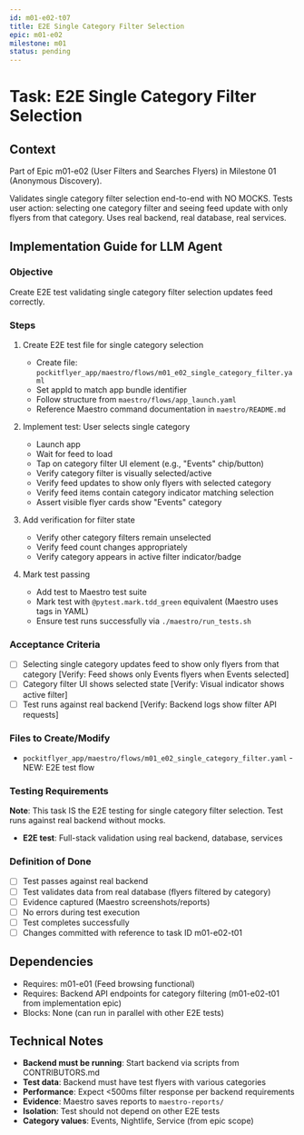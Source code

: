 ```yaml
---
id: m01-e02-t07
title: E2E Single Category Filter Selection
epic: m01-e02
milestone: m01
status: pending
---
```


# Task: E2E Single Category Filter Selection

## Context
Part of Epic m01-e02 (User Filters and Searches Flyers) in Milestone 01 (Anonymous Discovery).

Validates single category filter selection end-to-end with NO MOCKS. Tests user action: selecting one category filter and seeing feed update with only flyers from that category. Uses real backend, real database, real services.

## Implementation Guide for LLM Agent

### Objective
Create E2E test validating single category filter selection updates feed correctly.

### Steps

1. Create E2E test file for single category selection
   - Create file: `pockitflyer_app/maestro/flows/m01_e02_single_category_filter.yaml`
   - Set appId to match app bundle identifier
   - Follow structure from `maestro/flows/app_launch.yaml`
   - Reference Maestro command documentation in `maestro/README.md`

2. Implement test: User selects single category
   - Launch app
   - Wait for feed to load
   - Tap on category filter UI element (e.g., "Events" chip/button)
   - Verify category filter is visually selected/active
   - Verify feed updates to show only flyers with selected category
   - Verify feed items contain category indicator matching selection
   - Assert visible flyer cards show "Events" category

3. Add verification for filter state
   - Verify other category filters remain unselected
   - Verify feed count changes appropriately
   - Verify category appears in active filter indicator/badge

4. Mark test passing
   - Add test to Maestro test suite
   - Mark test with `@pytest.mark.tdd_green` equivalent (Maestro uses tags in YAML)
   - Ensure test runs successfully via `./maestro/run_tests.sh`

### Acceptance Criteria
- [ ] Selecting single category updates feed to show only flyers from that category [Verify: Feed shows only Events flyers when Events selected]
- [ ] Category filter UI shows selected state [Verify: Visual indicator shows active filter]
- [ ] Test runs against real backend [Verify: Backend logs show filter API requests]

### Files to Create/Modify
- `pockitflyer_app/maestro/flows/m01_e02_single_category_filter.yaml` - NEW: E2E test flow

### Testing Requirements
**Note**: This task IS the E2E testing for single category filter selection. Test runs against real backend without mocks.

- **E2E test**: Full-stack validation using real backend, database, services

### Definition of Done
- [ ] Test passes against real backend
- [ ] Test validates data from real database (flyers filtered by category)
- [ ] Evidence captured (Maestro screenshots/reports)
- [ ] No errors during test execution
- [ ] Test completes successfully
- [ ] Changes committed with reference to task ID m01-e02-t01

## Dependencies
- Requires: m01-e01 (Feed browsing functional)
- Requires: Backend API endpoints for category filtering (m01-e02-t01 from implementation epic)
- Blocks: None (can run in parallel with other E2E tests)

## Technical Notes
- **Backend must be running**: Start backend via scripts from CONTRIBUTORS.md
- **Test data**: Backend must have test flyers with various categories
- **Performance**: Expect <500ms filter response per backend requirements
- **Evidence**: Maestro saves reports to `maestro-reports/`
- **Isolation**: Test should not depend on other E2E tests
- **Category values**: Events, Nightlife, Service (from epic scope)
